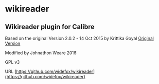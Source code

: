 # wikireader

## Wikireader plugin for Calibre

Based on the original Version 2.0.2 - 14 Oct 2015 by Krittika Goyal
[Original Version](http://www.mobileread.com/forums/showthread.php?t=183333)

Modified by Johnathon Weare 2016

GPL v3

URL [https://github.com/widefox/wikireader](https://github.com/widefox/wikireader)
